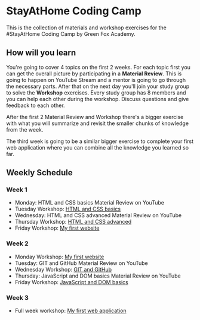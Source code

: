 # StayAtHome Coding Camp

This is the collection of materials and workshop exercises for the #StayAtHome Coding Camp by Green Fox Academy.

## How will you learn

You're going to cover 4 topics on the first 2 weeks. For each topic first you can get the overall picture by participating in a **Material Review**. This is going to happen on YouTube Stream and a mentor is going to go through the necessary parts. After that on the next day you'll join your study group to solve the **Workshop** exercises. Every study group has 8 members and you can help each other during the workshop. Discuss questions and give feedback to each other.

After the first 2 Material Review and Workshop there's a bigger exercise with what you will summarize and revisit the smaller chunks of knowledge from the week.

The third week is going to be a similar bigger exercise to complete your first web application where you can combine all the knowledge you learned so far.

## Weekly Schedule

### Week 1

- Monday: HTML and CSS basics Material Review on YouTube
- Tuesday Workshop: [HTML and CSS basics](week01/html-css-basics.md)
- Wednesday: HTML and CSS advanced Material Review on YouTube
- Thursday Workshop: [HTML and CSS advanced](week01/html-css-advanced.md)
- Friday Workshop: [My first website](week01/my-first-website.md)

### Week 2

- Monday Workshop: [My first website](week01/my-first-website.md)
- Tuesday: GIT and GitHub Material Review on YouTube
- Wednesday Workshop: [GIT and GitHub](week02/git-github.md)
- Thursday: JavaScript and DOM basics Material Review on YouTube
- Friday Workshop: [JavaScript and DOM basics](week02/js-dom.md)

### Week 3

- Full week workshop: [My first web application](week03/my-first-web-app.md)
